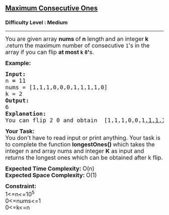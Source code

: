 <h2><a href="https://www.geeksforgeeks.org/problems/maximum-consecutive-ones/1">Maximum Consecutive Ones</a></h2><h3>Difficulty Level : Medium</h3><hr><div class="problems_problem_content__Xm_eO"><p><span style="font-size:18px">You are given array <strong>nums&nbsp;</strong>of<strong> </strong><strong>n</strong> length<strong>&nbsp;</strong>and an integer<strong> k .</strong>return&nbsp;the maximum number of consecutive&nbsp;<code>1</code>'s in the array if you can flip <strong>at most&nbsp;<code>k</code>&nbsp;<code>0</code>'</strong>s.</span></p>

<p><span style="font-size:18px"><strong>Example:</strong></span></p>

<pre><span style="font-size:18px"><strong>Input:
</strong>n<strong> = </strong>11
nums = [1,1,1,0,0,0,1,1,1,1,0]
k = 2
<strong>Output:</strong>
6
<strong>Explanation:</strong><strong>
</strong>You can flip 2 0 and obtain  [1,1,1,0,0,1<u>,1,1,1,1,1</u>]</span></pre>

<p><strong><span style="font-size:18px">Your Task:</span></strong><br>
<span style="font-size:18px">You don't have to read input or print anything. Your task is to complete the function&nbsp;<strong>longestOnes()&nbsp;</strong>which takes the integer n and array nums and integer&nbsp;<strong>K</strong>&nbsp;as input and returns the longest ones which can be obtained after k flip.</span></p>

<p><strong><span style="font-size:18px">Expected Time Complexity: </span></strong><span style="font-size:18px">O(n)<br>
<strong>Expected Space Complexity: </strong>O(1)</span></p>

<p><strong><span style="font-size:18px">Constraint:</span></strong><br>
<span style="font-size:18px">1&lt;=n&lt;=10<sup>5</sup><br>
0&lt;=nums&lt;=1<br>
0&lt;=k&lt;=n</span></p>
</div>